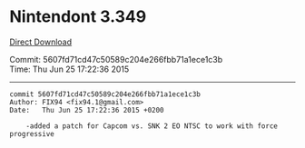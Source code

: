 # Nintendont 3.349
[Direct Download](./Nintendont.zip)

Commit: 5607fd71cd47c50589c204e266fbb71a1ece1c3b  
Time: Thu Jun 25 17:22:36 2015   

-----

```
commit 5607fd71cd47c50589c204e266fbb71a1ece1c3b
Author: FIX94 <fix94.1@gmail.com>
Date:   Thu Jun 25 17:22:36 2015 +0200

    -added a patch for Capcom vs. SNK 2 EO NTSC to work with force progressive
```
